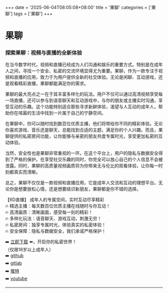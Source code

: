 +++
date = '2025-06-04T08:05:08+08:00'
title = '果聊'
categories = ['果聊']
tags = ['果聊']
+++

# 果聊

### 探索果聊：视频与直播的全新体验

在当今数字时代，视频和直播已经成为人们沟通和娱乐的重要方式。特别是在成年人之间，寻找一个安全、私密的交流环境显得尤为重要。果聊，作为一款专注于视频和直播的应用，致力于为用户提供全新的社交体验。无论是闲聊、互动游戏，还是观看精彩直播，果聊都能满足你的需求。

果聊的最大亮点之一在于其丰富多样化的玩法。用户不仅可以通过高清视频享受每一场直播，还可以参与到语音聊天和互动游戏中，与你的朋友或主播实时沟通，享受互动的乐趣。这个功能特别适合那些寻求新鲜体验，渴望与人互动的成年人，帮助你在喧嚣的生活中找到一片属于自己的宁静空间。

在果聊中，你可以随时找到数百位优质主播，他们将带给你不同的精彩体验。无论你喜欢游戏、音乐还是聊天，总能找到合适的主题，满足你的个人兴趣。而且，果聊提供的私密房间功能，让你能够与亲密的朋友共度专属时光，享受更加私密的互动体验。

当然，安全性也是果聊非常重视的一环。在这个平台上，用户的隐私与数据安全得到了严格的保护。在享受社交乐趣的同时，你完全可以放心自己的个人信息不会被泄露。同时，果聊的高质量视频画质将为你带来无与伦比的观看体验，让你每一时刻都真实而清晰。

总之，果聊不仅仅是一款视频和直播应用，它是成年人交流和互动的理想平台。无论你是想要放松心情，还是想要结识新朋友，果聊都是你不错的选择。

【6D直播】
成年人的专属空间，实时互动尽享精彩  
🔥 精选主播：每天数百位优质主播在线随时与你互动！  
🔥 高清画质：清晰画面，感受每一刻的精彩！  
🔥 多样化玩法：语音聊天、游戏互动，刺激无穷！  
🔥 私密房间：独享专属时光，体验真实的私密体验！  
🔥 安全保障：隐私与数据安全，我们承诺严格保护！  

➡️ [立即下载](https://down123.s3.ap-east-1.amazonaws.com/down/down.html?channelCode=blog) ⬅️，开启你的私密世界！  
（仅限18岁以上成年人）  
➡️ [github](https://aldult-live.github.io/)  
➡️ [gitlab](https://seo-09598d.gitlab.io/)  
➡️ [推特](https://x.com/wegame33)  
➡️ [youtube](https://www.youtube.com/@6Dlive)  

---
